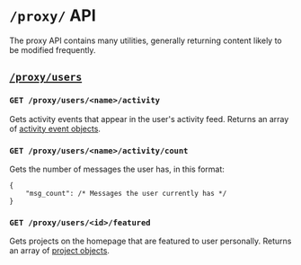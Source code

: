 # `/proxy/` API

The proxy API contains many utilities, generally returning content likely to be modified frequently.

## [`/proxy/users`](id:proxy-users)

### `GET /proxy/users/<name>/activity`

Gets activity events that appear in the user's activity feed. Returns an array of [activity event objects](definitions/activity_event_object.md).

### `GET /proxy/users/<name>/activity/count`

Gets the number of messages the user has, in this format:

```
{
    "msg_count": /* Messages the user currently has */
}
```

### `GET /proxy/users/<id>/featured`

Gets projects on the homepage that are featured to user personally. Returns an array of [project objects](definitions/project_object.md).
